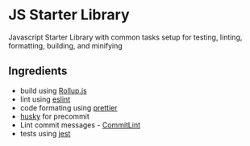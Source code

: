# JS Starter Library

Javascript Starter Library with common tasks setup for testing, linting, formatting, building, and minifying

##

## Ingredients

- build using [Rollup.js](https://rollupjs.org/guide/en/)
- lint using [eslint](https://eslint.org/)
- code formating using [prettier](https://prettier.io/)
- [husky](https://github.com/typicode/husky) for precommit
- Lint commit messages - [CommitLint](https://commitlint.js.org/#/)
- tests using [jest](https://jestjs.io/)

